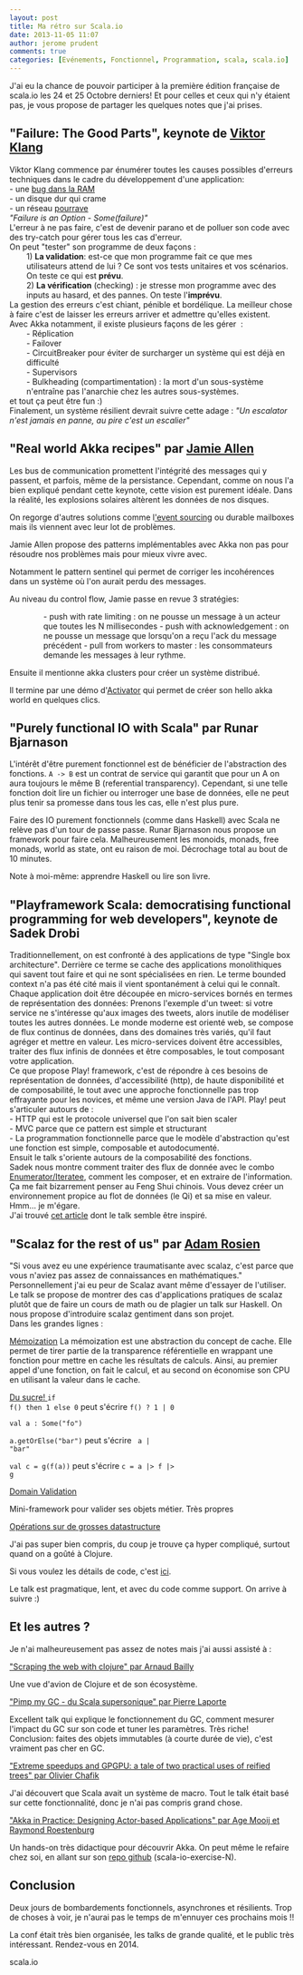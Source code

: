 ```yaml
---
layout: post
title: Ma rétro sur Scala.io
date: 2013-11-05 11:07
author: jerome prudent
comments: true
categories: [Evénements, Fonctionnel, Programmation, scala, scala.io]
---
```

J'ai eu la chance de pouvoir participer à la première édition française de scala.io les 24 et 25 Octobre derniers! Et pour celles et ceux qui n'y étaient pas, je vous propose de partager les quelques notes que j'ai prises.

<h2><strong>"Failure: The Good Parts", keynote de <a href="https://twitter.com/viktorklang">Viktor Klang</a></strong></h2>

<div>Viktor Klang commence par énumérer toutes les causes possibles d'erreurs techniques dans le cadre du développement d'une application:</div>

<div>- une <a href="http://research.google.com/pubs/pub35162.html">bug dans la RAM</a></div>

<div>- un disque dur qui crame</div>

<div>- un réseau <a href="http://aphyr.com/posts/288-the-network-is-reliable">pourrave</a></div>

<div><em>"Failure is an Option - Some(failure)"</em></div>

<div>L'erreur à ne pas faire, c'est de devenir parano et de polluer son code avec des try-catch pour gérer tous les cas d'erreur.</div>

<div>On peut "tester" son programme de deux façons :</div>

<div style="padding-left: 30px;">1) <strong>La validation</strong>: est-ce que mon programme fait ce que mes utilisateurs attend de lui ? Ce sont vos tests unitaires et vos scénarios. On teste ce qui est <strong>prévu</strong>.</div>

<div style="padding-left: 30px;">2) <strong>La vérification</strong> (checking) : je stresse mon programme avec des inputs au hasard, et des pannes. On teste l'<strong>imprévu</strong>.</div>

<div>La gestion des erreurs c'est chiant, pénible et bordélique. La meilleur chose à faire c'est de laisser les erreurs arriver et admettre qu'elles existent.</div>

<div>Avec Akka notamment, il existe plusieurs façons de les gérer  :</div>

<div style="padding-left: 30px;">- Réplication</div>

<div style="padding-left: 30px;">- Failover</div>

<div style="padding-left: 30px;">- CircuitBreaker pour éviter de surcharger un système qui est déjà en difficulté</div>

<div style="padding-left: 30px;">- Supervisors</div>

<div style="padding-left: 30px;">- Bulkheading (compartimentation) : la mort d'un sous-système n'entraîne pas l'anarchie chez les autres sous-systèmes.</div>

<div>et tout ça peut être fun :)</div>

<div>Finalement, un système résilient devrait suivre cette adage : <em>"Un escalator n'est jamais en panne, au pire c'est un escalier"</em></div>

<h2><strong>"Real world Akka recipes" par <a href="https://twitter.com/jamie_allen">Jamie Allen</a></strong></h2>

Les bus de communication promettent l'intégrité des messages qui y passent, et parfois, même de la persistance. Cependant, comme on nous l'a bien expliqué pendant cette keynote, cette vision est purement idéale. Dans la réalité, les explosions solaires altèrent les données de nos disques.

On regorge d'autres solutions comme l<a href="https://github.com/eventstore/eventstore/wiki/Event-Sourcing-Basics">'event sourcing</a> ou durable mailboxes mais ils viennent avec leur lot de problèmes.

Jamie Allen propose des patterns implémentables avec Akka non pas pour résoudre nos problèmes mais pour mieux vivre avec.

Notamment le pattern sentinel qui permet de corriger les incohérences dans un système où l'on aurait perdu des messages.

Au niveau du control flow, Jamie passe en revue 3 stratégies:

<p style="padding-left: 60px;">- push with rate limiting : on ne pousse un message à un acteur que toutes les N millisecondes
- push with acknowledgement : on ne pousse un message que lorsqu'on a reçu l'ack du message précédent
- pull from workers to master : les consommateurs demande les messages à leur rythme.</p>

Ensuite il mentionne akka clusters pour créer un système distribué.

Il termine par une démo d'<a href="http://typesafe.com/activator">Activator</a> qui permet de créer son hello akka world en quelques clics.

<h2><strong>"Purely functional IO with Scala" par Runar Bjarnason</strong></h2>

L'intérêt d'être purement fonctionnel est de bénéficier de l'abstraction des fonctions. <code>A -&gt; B</code> est un contrat de service qui garantit que pour un A on aura toujours le même B (referential transparency). Cependant, si une telle fonction doit lire un fichier ou interroger une base de données, elle ne peut plus tenir sa promesse dans tous les cas, elle n'est plus pure.

Faire des IO purement fonctionnels (comme dans Haskell) avec Scala ne relève pas d'un tour de passe passe. Runar Bjarnason nous propose un framework pour faire cela.
Malheureusement les monoids, monads, free monads, world as state, ont eu raison de moi. Décrochage total au bout de 10 minutes.

Note à moi-même: apprendre Haskell ou lire son livre.

<h2><strong>"Playframework Scala: democratising functional programming for web developers", keynote de Sadek Drobi</strong></h2>

<div>Traditionnellement, on est confronté à des applications de type "Single box architecture". Derrière ce terme se cache des applications monolithiques qui savent tout faire et qui ne sont spécialisées en rien. Le terme bounded context n'a pas été cité mais il vient spontanément à celui qui le connaît. Chaque application doit être découpée en micro-services bornés en termes de représentation des données: Prenons l'exemple d'un tweet: si votre service ne s'intéresse qu'aux images des tweets, alors inutile de modéliser toutes les autres données. Le monde moderne est orienté web, se compose de flux continus de données, dans des domaines très variés, qu'il faut agréger et mettre en valeur. Les micro-services doivent être accessibles, traiter des flux infinis de données et être composables, le tout composant votre application.</div>

<div></div>

<div>Ce que propose Play! framework, c'est de répondre à ces besoins de représentation de données, d'accessibilité (http), de haute disponibilité et de composabilité, le tout avec une approche fonctionnelle pas trop effrayante pour les novices, et même une version Java de l'API. Play! peut s'articuler autours de :</div>

<div>- HTTP qui est le protocole universel que l'on sait bien scaler</div>

<div>- MVC parce que ce pattern est simple et structurant</div>

<div>- La programmation fonctionnelle parce que le modèle d'abstraction qu'est une fonction est simple, composable et autodocumenté.</div>

<div>Ensuit le talk s'oriente autours de la composabilité des fonctions.</div>

<div>Sadek nous montre comment traiter des flux de donnée avec le combo <a href="http://www.playframework.com/documentation/2.0/Iteratees">Enumerator/Iteratee</a>, comment les composer, et en extraire de l'information.</div>

<div>Ça me fait bizarrement penser au Feng Shui chinois. Vous devez créer un environnement propice au flot de données (le Qi) et sa mise en valeur. Hmm... je m'égare.</div>

<div>J'ai trouvé <a href="http://engineering.linkedin.com/play/play-framework-democratizing-functional-programming-modern-web-programmers">cet article</a> dont le talk semble être inspiré.</div>

<h2><strong>"Scalaz for the rest of us" par <a href="https://twitter.com/arosien">Adam Rosien</a></strong></h2>

<div>"Si vous avez eu une expérience traumatisante avec scalaz, c'est parce que vous n'aviez pas assez de connaissances en mathématiques." Personnellement j'ai eu peur de Scalaz avant même d'essayer de l'utiliser. Le talk se propose de montrer des cas d'applications pratiques de scalaz plutôt que de faire un cours de math ou de plagier un talk sur Haskell. On nous propose d'introduire scalaz gentiment dans son projet.</div>

<div></div>

<div>Dans les grandes lignes :</div>

<div>

<span style="text-decoration: underline;">Mémoization</span>
La mémoization est une abstraction du concept de cache. Elle permet de tirer partie de la transparence référentielle en wrappant une fonction pour mettre en cache les résultats de calculs. Ainsi, au premier appel d'une fonction, on fait le calcul, et au second on économise son CPU en utilisant la valeur dans le cache.

<span style="text-decoration: underline;">Du sucre!
</span><code>if f() then 1 else 0</code> peut s'écrire <code>f() ? 1 | 0</code>

<code>val a : Some("fo")</code>

<code>a.getOrElse("bar")</code> peut s'écrire <code> a | "bar"</code>

<code>val c = g(f(a))</code> peut s'écrire <code>c = a |&gt; f |&gt; g</code>

<span style="text-decoration: underline;">Domain Validation</span>

Mini-framework pour valider ses objets métier. Très propres

<span style="text-decoration: underline;">Opérations sur de grosses datastructure</span>

J'ai pas super bien compris, du coup je trouve ça hyper compliqué, surtout quand on a goûté à Clojure.

Si vous voulez les détails de code, c'est <a href="https://github.com/arosien/scalaz-base-talk-201208/blob/master/src/landslide/slides.md">ici</a>.

Le talk est pragmatique, lent, et avec du code comme support. On arrive à suivre :)
<h2><strong>Et les autres ?</strong></h2>
Je n'ai malheureusement pas assez de notes mais j'ai aussi assisté à :

<span style="text-decoration: underline;">"Scraping the web with clojure" par <a href="https://twitter.com/abailly">Arnaud Bailly</a></span>

Une vue d'avion de Clojure et de son écosystème.

<span style="text-decoration: underline;">"Pimp my GC - du Scala supersonique" par <a href="https://twitter.com/pingtimeout">Pierre Laporte</a>
</span>

Excellent talk qui explique le fonctionnement du GC, comment mesurer l'impact du GC sur son code et tuner les paramètres. Très riche!
Conclusion: faites des objets immutables (à courte durée de vie), c'est vraiment pas cher en GC.

<span style="text-decoration: underline;">"Extreme speedups and GPGPU: a tale of two practical uses of reified trees" par <a href="https://twitter.com/ochafik">Olivier Chafik</a></span>

J'ai découvert que Scala avait un système de macro. Tout le talk était basé sur cette fonctionnalité, donc je n'ai pas compris grand chose.

<span style="text-decoration: underline;">"Akka in Practice: Designing Actor-based Applications" par <a href="https://twitter.com/agemooij">Age Mooij </a> et <a href="https://twitter.com/RayRoestenburg">Raymond Roestenburg</a></span>

Un hands-on très didactique pour découvrir Akka. On peut même le refaire chez soi, en allant sur son <a href="https://github.com/RayRoestenburg?tab=repositories">repo github</a> (scala-io-exercise-N).

</div>

<h2><strong>Conclusion</strong></h2>

Deux jours de bombardements fonctionnels, asynchrones et résilients. Trop de choses à voir, je n'aurai pas le temps de m'ennuyer ces prochains mois !!

La conf était très bien organisée, les talks de grande qualité, et le public très intéressant. Rendez-vous en 2014.

scala.io
